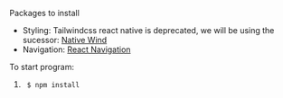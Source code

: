 Packages to install
- Styling: Tailwindcss react native is deprecated, we will be using the sucessor: [Native Wind](https://www.nativewind.dev/)
- Navigation: [React Navigation](https://reactnavigation.org/)


To start program:
1. ```console
    $ npm install
    ```